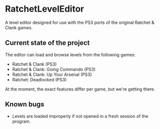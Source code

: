 # RatchetLevelEditor
A level editor designed for use with the PS3 ports of the original Ratchet & Clank games.

## Current state of the project
The editor can load and browse levels from the following games:
- Ratchet & Clank (PS3)
- Ratchet & Clank: Going Commando (PS3)
- Ratchet & Clank: Up Your Arsenal (PS3)
- Ratchet: Deadlocked (PS3)

At the moment, the exact features differ per game, but we're getting there.

## Known bugs
- Levels are loaded improperly if not opened in a fresh session of the program.
